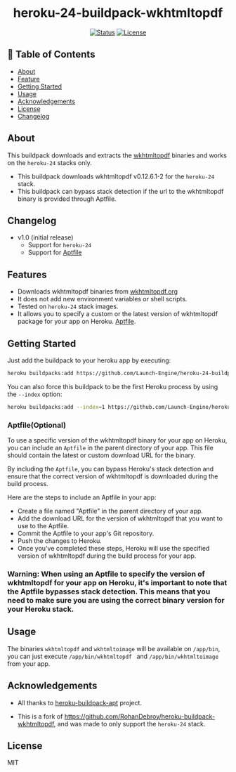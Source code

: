 <h1 align="center">heroku-24-buildpack-wkhtmltopdf</h3>

<div align="center">

[![Status](https://img.shields.io/badge/status-active-success.svg)]()
[![License](https://img.shields.io/badge/license-MIT-blue.svg)](/LICENSE)

</div>

## 📝 Table of Contents

- [About](#about)
- [Feature](#feature)
- [Getting Started](#getting_started)
- [Usage](#usage)
- [Acknowledgements](#acknowledgement)
- [License](#license)
- [Changelog](#changelog)


##  About <a name = "about"></a>

This buildpack downloads and extracts the
[wkhtmltopdf](https://wkhtmltopdf.org/) binaries and works on the `heroku-24` stacks only.

- This buildpack downloads wkhtmltopdf v0.12.6.1-2 for the `heroku-24` stack.
- This buildpack can bypass stack detection if the url to the wkhtmltopdf binary is provided through Aptfile.

## Changelog <a name = "changelog"></a>
- v1.0 (initial release)
  - Support for `heroku-24`
  - Support for [Aptfile](#aptfile)

## Features <a name = "feature"></a>
- Downloads wkhtmltopdf binaries from [wkhtmltopdf.org](http://wkhtmltopdf.org)
- It does not add new environment variables or shell scripts.
- Tested on `heroku-24` stack images.
- It allows you to specify a custom or the latest version of wkhtmltopdf package for your app on Heroku. [Aptfile](#aptfile).

## Getting Started <a name = "getting_started"></a>
Just add the buildpack to your heroku app by executing:

```bash
heroku buildpacks:add https://github.com/Launch-Engine/heroku-24-buildpack-wkhtmltopdf.git
```

You can also force this buildpack to be the first Heroku process by using the
`--index` option:

```bash
heroku buildpacks:add --index=1 https://github.com/Launch-Engine/heroku-24-buildpack-wkhtmltopdf.git
```
### Aptfile(Optional) <a name="aptfile"></a>
To use a specific version of the wkhtmltopdf binary for your app on Heroku, you can include an `Aptfile` in the parent directory of your app. This file should contain the latest or custom download URL for the binary.

By including the `Aptfile`, you can bypass Heroku's stack detection and ensure that the correct version of wkhtmltopdf is downloaded during the build process.

Here are the steps to include an Aptfile in your app:

- Create a file named "Aptfile" in the parent directory of your app.
- Add the download URL for the version of wkhtmltopdf that you want to use to the Aptfile.
- Commit the Aptfile to your app's Git repository.
- Push the changes to Heroku.
- Once you've completed these steps, Heroku will use the specified version of wkhtmltopdf during the build process for your app.

### Warning: When using an Aptfile to specify the version of wkhtmltopdf for your app on Heroku, it's important to note that the Aptfile bypasses stack detection. This means that you need to make sure you are using the correct binary version for your Heroku stack.

## Usage <a name="usage"></a>

The binaries `wkhtmltopdf` and `wkhtmltoimage` will be available on `/app/bin`,
you can just execute `/app/bin/wkhtmltopdf ` and `/app/bin/wkhtmltoimage`  from your app.


## Acknowledgements <a name = "acknowledgement"></a>

- All thanks to [heroku-buildpack-apt](https://github.com/ddollar/heroku-buildpack-apt) project.

- This is a fork of https://github.com/RohanDebroy/heroku-buildpack-wkhtmltopdf, and was made to only support the `heroku-24` stack.

## License <a name="license"></a>
MIT
